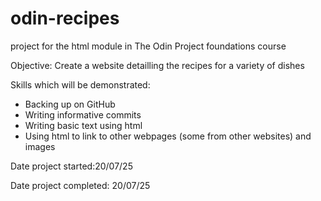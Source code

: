 # odin-recipes
project for the html module in The Odin Project foundations course

Objective: Create a website detailling the recipes for a variety of dishes

Skills which will be demonstrated:
 - Backing up on GitHub
 - Writing informative commits
 - Writing basic text using html
 - Using html to link to other webpages (some from other websites) and images

Date project started:20/07/25

Date project completed: 20/07/25
